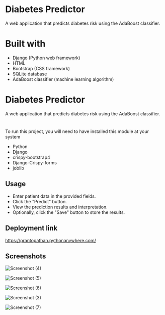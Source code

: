 
#  Diabetes Predictor

A web application that predicts diabetes risk using the AdaBoost classifier.


# Built with
  - Django (Python web framework)
  - HTML
  - Bootstrap (CSS framework)
  - SQLite database
  - AdaBoost classifier (machine learning algorithm)
  




#  Diabetes Predictor

A web application that predicts diabetes risk using the AdaBoost classifier.


# 

To run this project, you will need to have installed this module at your system

- Python  
- Django 
- crispy-bootstrap4
- Django-Crispy-forms
- joblib

## Usage
- Enter patient data in the provided fields.
- Click the "Predict" button.
- View the prediction results and interpretation.
- Optionally, click the "Save" button to store the results.


## Deployment link
https://prantopathan.pythonanywhere.com/



## Screenshots


![Screenshot (4)](https://github.com/samayunPathan/Diabetes_predictor_using_Django/assets/93588462/065f8e94-0582-46ae-a350-72034fd6b633)

![Screenshot (5)](https://github.com/samayunPathan/Diabetes_predictor_using_Django/assets/93588462/8b95ebc3-c543-4306-8976-e29dd77e0e7c)


![Screenshot (6)](https://github.com/samayunPathan/Diabetes_predictor_using_Django/assets/93588462/0decac75-ab11-4033-afdb-2ae924e929c2)

![Screenshot (3)](https://github.com/samayunPathan/Diabetes_predictor_using_Django/assets/93588462/c9f698b2-96b8-483f-afbd-790c0ab0618e)


![Screenshot (7)](https://github.com/samayunPathan/Diabetes_predictor_using_Django/assets/93588462/6e175624-ddcf-4e7d-a584-b6b745c7ac9a)
